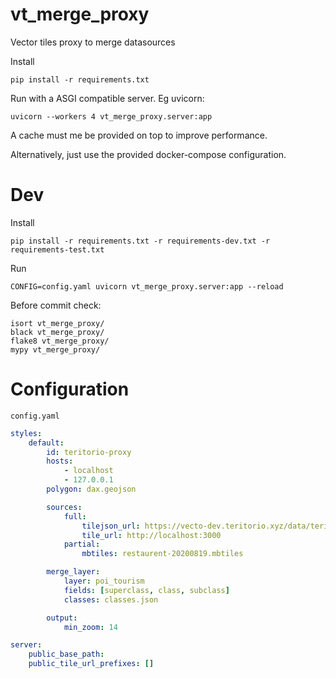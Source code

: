 # vt_merge_proxy

Vector tiles proxy to merge datasources


Install
```
pip install -r requirements.txt
```

Run with a ASGI compatible server. Eg uvicorn:
```
uvicorn --workers 4 vt_merge_proxy.server:app
```
A cache must me be provided on top to improve performance.


Alternatively, just use the provided docker-compose configuration.

# Dev

Install
```
pip install -r requirements.txt -r requirements-dev.txt -r requirements-test.txt
```

Run
```
CONFIG=config.yaml uvicorn vt_merge_proxy.server:app --reload
```

Before commit check:
```
isort vt_merge_proxy/
black vt_merge_proxy/
flake8 vt_merge_proxy/
mypy vt_merge_proxy/
```

# Configuration

`config.yaml`

```yaml
styles:
    default:
        id: teritorio-proxy
        hosts:
            - localhost
            - 127.0.0.1
        polygon: dax.geojson

        sources:
            full:
                tilejson_url: https://vecto-dev.teritorio.xyz/data/teritorio-dev.json
                tile_url: http://localhost:3000
            partial:
                mbtiles: restaurent-20200819.mbtiles

        merge_layer:
            layer: poi_tourism
            fields: [superclass, class, subclass]
            classes: classes.json

        output:
            min_zoom: 14

server:
    public_base_path:
    public_tile_url_prefixes: []
```
